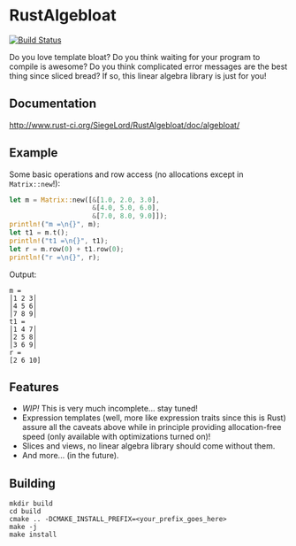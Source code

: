 # RustAlgebloat

[![Build Status](https://travis-ci.org/SiegeLord/RustAlgebloat.png)](https://travis-ci.org/SiegeLord/RustAlgebloat)

Do you love template bloat? Do you think waiting for your program to compile is 
awesome? Do you think complicated error messages are the best thing since 
sliced bread? If so, this linear algebra library is just for you!

## Documentation

http://www.rust-ci.org/SiegeLord/RustAlgebloat/doc/algebloat/

## Example

Some basic operations and row access (no allocations except in `Matrix::new`!):

~~~rust
let m = Matrix::new([&[1.0, 2.0, 3.0],
                     &[4.0, 5.0, 6.0],
                     &[7.0, 8.0, 9.0]]);
println!("m =\n{}", m);
let t1 = m.t();
println!("t1 =\n{}", t1);
let r = m.row(0) + t1.row(0);
println!("r =\n{}", r);
~~~

Output:

~~~
m =
│1 2 3│
│4 5 6│
│7 8 9│
t1 =
│1 4 7│
│2 5 8│
│3 6 9│
r =
[2 6 10]
~~~

## Features

* *WIP!* This is very much incomplete... stay tuned!
* Expression templates (well, more like expression traits since this is Rust) 
assure all the caveats above while in principle providing allocation-free speed 
(only available with optimizations turned on)!
* Slices and views, no linear algebra library should come without them.
* And more... (in the future).

## Building

~~~
mkdir build
cd build
cmake .. -DCMAKE_INSTALL_PREFIX=<your_prefix_goes_here>
make -j
make install
~~~
